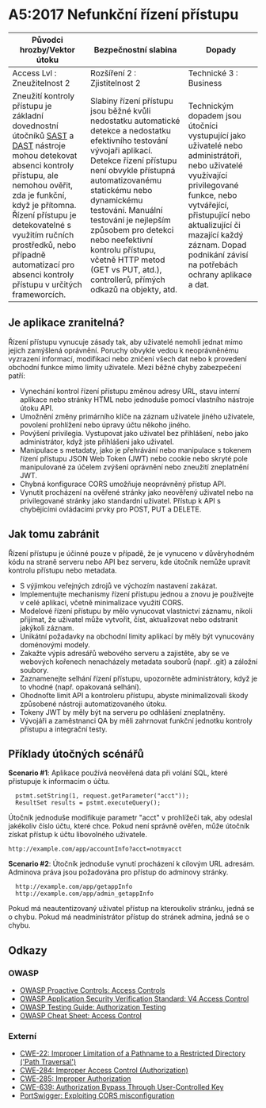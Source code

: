 # A5:2017 Nefunkční řízení přístupu

| Původci hrozby/Vektor útoku | Bezpečnostní slabina  | Dopady |
| -- | -- | -- |
| Access Lvl : Zneužitelnost 2 | Rozšíření 2 : Zjistitelnost 2 | Technické 3 : Business |
| Zneužití kontroly přístupu je základní dovednostní útočníků [SAST](https://www.owasp.org/index.php/Source_Code_Analysis_Tools) a [DAST](https://www.owasp.org/index.php/Category:Vulnerability_Scanning_Tools) nástroje mohou detekovat absenci kontroly přístupu, ale nemohou ověřit, zda je funkční, když je přítomna. Řízení přístupu je detekovatelné s využitím ručních prostředků, nebo případně automatizací pro absenci kontroly přístupu v určitých frameworcích. | Slabiny řízení přístupu jsou běžné kvůli nedostatku automatické detekce a nedostatku efektivního testování vývojaři aplikací. Detekce řízení přístupu není obvykle přístupná automatizovanému statickému nebo dynamickému testování. Manuální testování je nejlepším způsobem pro detekci nebo neefektivní kontrolu přístupu, včetně HTTP metod (GET vs PUT, atd.), controllerů, přímých odkazů na objekty, atd. | Technickým dopadem jsou útočníci vystupující jako uživatelé nebo administrátoři, nebo uživatelé využívající privilegované funkce, nebo vytvářející, přistupující nebo aktualizující či mazající každý záznam. Dopad podnikání závisí na potřebách ochrany aplikace a dat.|

## Je aplikace zranitelná?

Řízení přístupu vynucuje zásady tak, aby uživatelé nemohli jednat mimo jejich zamýšlená oprávnění. Poruchy obvykle vedou k neoprávněnému vyzrazení informací, modifikaci nebo zničení všech dat nebo k provedení obchodní funkce mimo limity uživatele. Mezi běžné chyby zabezpečení patří:

* Vynechání kontrol řízení přístupu změnou adresy URL, stavu interní aplikace nebo stránky HTML nebo jednoduše pomocí vlastního nástroje útoku API.
* Umožnění změny primárního klíče na záznam uživatele jiného uživatele, povolení prohlížení nebo úpravy účtu někoho jiného.
* Povýšení privilegia. Vystupovat jako uživatel bez přihlášení, nebo jako administrátor, když jste přihlášeni jako uživatel.
* Manipulace s metadaty, jako je přehrávání nebo manipulace s tokenem řízení přístupu JSON Web Token (JWT) nebo cookie nebo skryté pole manipulované za účelem zvýšení oprávnění nebo zneužití zneplatnění JWT.
* Chybná konfigurace CORS umožňuje neoprávněný přístup API.
* Vynutit procházení na ověřené stránky jako neověřený uživatel nebo na privilegované stránky jako standardní uživatel. Přístup k API s chybějícími ovládacími prvky pro POST, PUT a DELETE.

## Jak tomu zabránit

Řízení přístupu je účinné pouze v případě, že je vynuceno v důvěryhodném kódu na straně serveru nebo API bez serveru, kde útočník nemůže upravit kontrolu přístupu nebo metadata.

* S výjimkou veřejných zdrojů ve výchozím nastavení zakázat.
* Implementujte mechanismy řízení přístupu jednou a znovu je používejte v celé aplikaci, včetně minimalizace využití CORS.
* Modelové řízení přístupu by mělo vynucovat vlastnictví záznamu, nikoli přijímat, že uživatel může vytvořit, číst, aktualizovat nebo odstranit jakýkoli záznam.
* Unikátní požadavky na obchodní limity aplikací by měly být vynucovány doménovými modely.
* Zakažte výpis adresářů webového serveru a zajistěte, aby se ve webových kořenech nenacházely metadata souborů (např. .git) a záložní soubory.
* Zaznamenejte selhání řízení přístupu, upozorněte administrátory, když je to vhodné (např. opakovaná selhání).
* Ohodnoťte limit API a kontroleru přístupu, abyste minimalizovali škody způsobené nástroji automatizovaného útoku.
* Tokeny JWT by měly být na serveru po odhlášení zneplatněny.
* Vývojáři a zaměstnanci QA by měli zahrnovat funkční jednotku kontroly přístupu a integrační testy.

## Příklady útočných scénářů

**Scenario #1**: Aplikace používá neověřená data při volání SQL, které přistupuje k informacím o účtu.

```
  pstmt.setString(1, request.getParameter("acct"));
  ResultSet results = pstmt.executeQuery();
```

Útočník jednoduše modifikuje parametr "acct" v prohlížeči tak, aby odeslal jakékoliv číslo účtu, které chce. Pokud není správně ověřen, může útočník získat přístup k účtu libovolného uživatele.

`http://example.com/app/accountInfo?acct=notmyacct`

**Scenario #2**: Útočník jednoduše vynutí procházení k cílovým URL adresám. Adminova práva jsou požadována pro přístup do adminovy stránky.

```
  http://example.com/app/getappInfo
  http://example.com/app/admin_getappInfo
```

Pokud má neautentizovaný uživatel přístup na kteroukoliv stránku, jedná se o chybu. Pokud má neadministrátor přístup do stránek admina, jedná se o chybu.

## Odkazy

### OWASP

* [OWASP Proactive Controls: Access Controls](https://www.owasp.org/index.php/OWASP_Proactive_Controls#6:_Implement_Access_Controls)
* [OWASP Application Security Verification Standard: V4 Access Control](https://www.owasp.org/index.php/Category:OWASP_Application_Security_Verification_Standard_Project#tab=Home)
* [OWASP Testing Guide: Authorization Testing](https://www.owasp.org/index.php/Testing_for_Authorization)
* [OWASP Cheat Sheet: Access Control](https://www.owasp.org/index.php/Access_Control_Cheat_Sheet)

### Externí

* [CWE-22: Improper Limitation of a Pathname to a Restricted Directory ('Path Traversal')](https://cwe.mitre.org/data/definitions/22.html)
* [CWE-284: Improper Access Control (Authorization)](https://cwe.mitre.org/data/definitions/284.html)
* [CWE-285: Improper Authorization](https://cwe.mitre.org/data/definitions/285.html)
* [CWE-639: Authorization Bypass Through User-Controlled Key](https://cwe.mitre.org/data/definitions/639.html)
* [PortSwigger: Exploiting CORS misconfiguration](https://portswigger.net/blog/exploiting-cors-misconfigurations-for-bitcoins-and-bounties)
